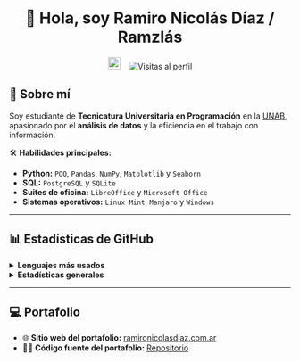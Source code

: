 <h1 align="center">
  👋 Hola, soy Ramiro Nicolás Díaz / Ramzlás 
</h1>

<p align="center">
  <img src="https://emojis.slackmojis.com/emojis/images/1531849430/4246/blob-sunglasses.gif?1531849430" width="22" alt="Carita fachera" />
  &nbsp;&nbsp;
  <img src="https://komarev.com/ghpvc/?username=Ramzlas&label=Visitas%20al%20perfil&color=2a9d8f&style=flat" alt="Visitas al perfil" />
</p>

## 🎯 Sobre mí
Soy estudiante de **Tecnicatura Universitaria en Programación** en la [UNAB](https://www.unab.edu.ar/), apasionado por el **análisis de datos** y la eficiencia en el trabajo con información.  

🛠️ **Habilidades principales:**
- **Python:** `POO`, `Pandas`, `NumPy`, `Matplotlib` y `Seaborn`
- **SQL:** `PostgreSQL` y `SQLite`
- **Suites de oficina:** `LibreOffice` y `Microsoft Office`
- **Sistemas operativos:** `Linux Mint`, `Manjaro` y `Windows`

---

## 📊 Estadísticas de GitHub

<details>
  <summary><strong>Lenguajes más usados</strong></summary>
  <p align="center">
    <img src="https://github-readme-stats.vercel.app/api/top-langs/?username=Ramzlas&layout=compact&theme=dracula" alt="Lenguajes más usados">
  </p>
</details>

<details>
  <summary><strong>Estadísticas generales</strong></summary>
  <p align="center">
    <img src="https://github-readme-stats.vercel.app/api?username=Ramzlas&show_icons=true&theme=dracula&locale=es" alt="Estadísticas de GitHub">
  </p>
</details>

---

## 💻 Portafolio

- 🌐 **Sitio web del portafolio:** [ramironicolasdiaz.com.ar](https://ramironicolasdiaz.com.ar)
- 👨‍💻 **Código fuente del portafolio:** [Repositorio](https://github.com/Ramzlas/Portfolio)
